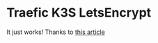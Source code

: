 # Traefic K3S LetsEncrypt

It just works! Thanks to [this article](https://dev.to/giveitatry/how-to-enable-lets-encrypt-tls-in-k3s-with-traefik-282n)